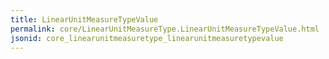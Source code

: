 ```yaml
---
title: LinearUnitMeasureTypeValue
permalink: core/LinearUnitMeasureType.LinearUnitMeasureTypeValue.html
jsonid: core_linearunitmeasuretype_linearunitmeasuretypevalue
---
```

